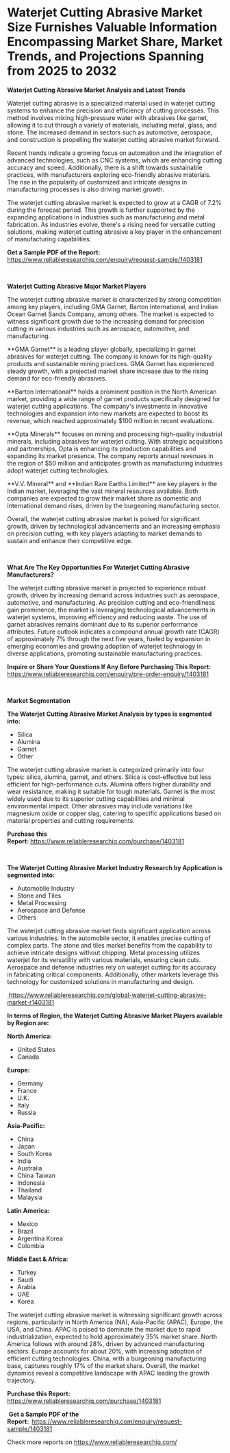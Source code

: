 <p><h1>Waterjet Cutting Abrasive Market Size Furnishes Valuable Information Encompassing Market Share, Market Trends, and Projections Spanning from 2025 to 2032</h1></p><p><strong>Waterjet Cutting Abrasive Market Analysis and Latest Trends</strong></p>
<p><p>Waterjet cutting abrasive is a specialized material used in waterjet cutting systems to enhance the precision and efficiency of cutting processes. This method involves mixing high-pressure water with abrasives like garnet, allowing it to cut through a variety of materials, including metal, glass, and stone. The increased demand in sectors such as automotive, aerospace, and construction is propelling the waterjet cutting abrasive market forward.</p><p>Recent trends indicate a growing focus on automation and the integration of advanced technologies, such as CNC systems, which are enhancing cutting accuracy and speed. Additionally, there is a shift towards sustainable practices, with manufacturers exploring eco-friendly abrasive materials. The rise in the popularity of customized and intricate designs in manufacturing processes is also driving market growth.</p><p>The waterjet cutting abrasive market is expected to grow at a CAGR of 7.2% during the forecast period. This growth is further supported by the expanding applications in industries such as manufacturing and metal fabrication. As industries evolve, there's a rising need for versatile cutting solutions, making waterjet cutting abrasive a key player in the enhancement of manufacturing capabilities.</p></p>
<p><strong>Get a Sample PDF of the Report:&nbsp;</strong> <a href="https://www.reliableresearchiq.com/enquiry/request-sample/1403181?utm_campaign=1140&utm_medium=2&utm_source=Github&utm_content=ia&utm_term=12012025&utm_id=waterjet-cutting-abrasive">https://www.reliableresearchiq.com/enquiry/request-sample/1403181</a></p>
<p>&nbsp;</p>
<p><strong>Waterjet Cutting Abrasive Major Market Players</strong></p>
<p><p>The waterjet cutting abrasive market is characterized by strong competition among key players, including GMA Garnet, Barton International, and Indian Ocean Garnet Sands Company, among others. The market is expected to witness significant growth due to the increasing demand for precision cutting in various industries such as aerospace, automotive, and manufacturing.</p><p>**GMA Garnet** is a leading player globally, specializing in garnet abrasives for waterjet cutting. The company is known for its high-quality products and sustainable mining practices. GMA Garnet has experienced steady growth, with a projected market share increase due to the rising demand for eco-friendly abrasives.</p><p>**Barton International** holds a prominent position in the North American market, providing a wide range of garnet products specifically designed for waterjet cutting applications. The company's investments in innovative technologies and expansion into new markets are expected to boost its revenue, which reached approximately $100 million in recent evaluations.</p><p>**Opta Minerals** focuses on mining and processing high-quality industrial minerals, including abrasives for waterjet cutting. With strategic acquisitions and partnerships, Opta is enhancing its production capabilities and expanding its market presence. The company reports annual revenues in the region of $50 million and anticipates growth as manufacturing industries adopt waterjet cutting technologies.</p><p>**V.V. Mineral** and **Indian Rare Earths Limited** are key players in the Indian market, leveraging the vast mineral resources available. Both companies are expected to grow their market share as domestic and international demand rises, driven by the burgeoning manufacturing sector.</p><p>Overall, the waterjet cutting abrasive market is poised for significant growth, driven by technological advancements and an increasing emphasis on precision cutting, with key players adapting to market demands to sustain and enhance their competitive edge.</p></p>
<p>&nbsp;</p>
<p><strong>What Are The Key Opportunities For Waterjet Cutting Abrasive Manufacturers?</strong></p>
<p><p>The waterjet cutting abrasive market is projected to experience robust growth, driven by increasing demand across industries such as aerospace, automotive, and manufacturing. As precision cutting and eco-friendliness gain prominence, the market is leveraging technological advancements in waterjet systems, improving efficiency and reducing waste. The use of garnet abrasives remains dominant due to its superior performance attributes. Future outlook indicates a compound annual growth rate (CAGR) of approximately 7% through the next five years, fueled by expansion in emerging economies and growing adoption of waterjet technology in diverse applications, promoting sustainable manufacturing practices.</p></p>
<p><strong>Inquire or Share Your Questions If Any Before Purchasing This Report:</strong> <a href="https://www.reliableresearchiq.com/enquiry/pre-order-enquiry/1403181?utm_campaign=1140&utm_medium=2&utm_source=Github&utm_content=ia&utm_term=12012025&utm_id=waterjet-cutting-abrasive">https://www.reliableresearchiq.com/enquiry/pre-order-enquiry/1403181</a></p>
<p>&nbsp;</p>
<p><strong>Market Segmentation</strong></p>
<p><strong>The Waterjet Cutting Abrasive Market Analysis by types is segmented into:</strong></p>
<p><ul><li>Silica</li><li>Alumina</li><li>Garnet</li><li>Other</li></ul></p>
<p><p>The waterjet cutting abrasive market is categorized primarily into four types: silica, alumina, garnet, and others. Silica is cost-effective but less efficient for high-performance cuts. Alumina offers higher durability and wear resistance, making it suitable for tough materials. Garnet is the most widely used due to its superior cutting capabilities and minimal environmental impact. Other abrasives may include variations like magnesium oxide or copper slag, catering to specific applications based on material properties and cutting requirements.</p></p>
<p><strong>Purchase this Report:&nbsp;</strong><a href="https://www.reliableresearchiq.com/purchase/1403181?utm_campaign=1140&utm_medium=2&utm_source=Github&utm_content=ia&utm_term=12012025&utm_id=waterjet-cutting-abrasive">https://www.reliableresearchiq.com/purchase/1403181</a></p>
<p>&nbsp;</p>
<p><strong>The Waterjet Cutting Abrasive Market Industry Research by Application is segmented into:</strong></p>
<p><ul><li>Automobile Industry</li><li>Stone and Tiles</li><li>Metal Processing</li><li>Aerospace and Defense</li><li>Others</li></ul></p>
<p><p>The waterjet cutting abrasive market finds significant application across various industries. In the automobile sector, it enables precise cutting of complex parts. The stone and tiles market benefits from the capability to achieve intricate designs without chipping. Metal processing utilizes waterjet for its versatility with various materials, ensuring clean cuts. Aerospace and defense industries rely on waterjet cutting for its accuracy in fabricating critical components. Additionally, other markets leverage this technology for customized solutions in manufacturing and design.</p></p>
<p><a href="https://www.reliableresearchiq.com/global-waterjet-cutting-abrasive-market-r1403181?utm_campaign=1140&utm_medium=2&utm_source=Github&utm_content=ia&utm_term=12012025&utm_id=waterjet-cutting-abrasive">&nbsp;https://www.reliableresearchiq.com/global-waterjet-cutting-abrasive-market-r1403181</a></p>
<p><strong>In terms of Region, the Waterjet Cutting Abrasive Market Players available by Region are:</strong></p>
<p>
    <p> <strong> North America: </strong>
        <ul>
            <li>United States</li>
            <li>Canada</li>
        </ul>
        </p> 
    <p> <strong> Europe: </strong>
        <ul>
            <li>Germany</li>
            <li>France</li>
            <li>U.K.</li>
            <li>Italy</li>
            <li>Russia</li>
        </ul>
        </p> 
    <p> <strong> Asia-Pacific: </strong>
        <ul>
            <li>China</li>
            <li>Japan</li>
            <li>South Korea</li>
            <li>India</li>
            <li>Australia</li>
            <li>China Taiwan</li>
            <li>Indonesia</li>
            <li>Thailand</li>
            <li>Malaysia</li>
        </ul>
        </p> 
    <p> <strong> Latin America: </strong>
        <ul>
            <li>Mexico</li>
            <li>Brazil</li>
            <li>Argentina Korea</li>
            <li>Colombia</li>
        </ul>
        </p> 
    <p> <strong> Middle East & Africa: </strong>
        <ul>
            <li>Turkey</li>
            <li>Saudi</li>
            <li>Arabia</li>
            <li>UAE</li>
            <li>Korea</li>
        </ul>
    </p>
    </p>
<p><p>The waterjet cutting abrasive market is witnessing significant growth across regions, particularly in North America (NA), Asia-Pacific (APAC), Europe, the USA, and China. APAC is poised to dominate the market due to rapid industrialization, expected to hold approximately 35% market share. North America follows with around 28%, driven by advanced manufacturing sectors. Europe accounts for about 20%, with increasing adoption of efficient cutting technologies. China, with a burgeoning manufacturing base, captures roughly 17% of the market share. Overall, the market dynamics reveal a competitive landscape with APAC leading the growth trajectory.</p></p>
<p><strong>Purchase this Report: </strong><a href="https://www.reliableresearchiq.com/purchase/1403181?utm_campaign=1140&utm_medium=2&utm_source=Github&utm_content=ia&utm_term=12012025&utm_id=waterjet-cutting-abrasive">https://www.reliableresearchiq.com/purchase/1403181</a></p>
<p>&nbsp;<strong>Get a Sample PDF of the Report:&nbsp;&nbsp;</strong><a href="https://www.reliableresearchiq.com/enquiry/request-sample/1403181?utm_campaign=1140&utm_medium=2&utm_source=Github&utm_content=ia&utm_term=12012025&utm_id=waterjet-cutting-abrasive">https://www.reliableresearchiq.com/enquiry/request-sample/1403181</a></p>
<p><strong></strong></p>
<p>Check more reports on <a href="https://www.reliableresearchiq.com/?utm_campaign=1140&utm_medium=2&utm_source=Github&utm_content=ia&utm_term=12012025&utm_id=waterjet-cutting-abrasive">https://www.reliableresearchiq.com/</a></p>